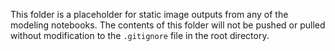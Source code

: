 This folder is a placeholder for static image outputs from any of the modeling notebooks. The contents of this folder will not be pushed or pulled without modification to the `.gitignore` file in the root directory.
